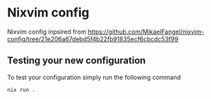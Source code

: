 # Nixvim config

Nixvim config inpsired from https://github.com/MikaelFangel/nixvim-config/tree/21e206a67debd5f4b22fb91835ecf6cbcdc53f99

## Testing your new configuration

To test your configuration simply run the following command

```
nix run .
```
